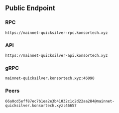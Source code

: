 ## Public Endpoint

### RPC
```
https://mainnet-quicksilver-rpc.konsortech.xyz 
```

### API
```
https://mainnet-quicksilver-api.konsortech.xyz 
```

### gRPC
```
mainnet-quicksilver.konsortech.xyz:46090
```

### Peers
```
66a0cd5eff87ec7b1ea2e3b41032c1c2d22aa284@mainnet-quicksilver.konsortech.xyz:46657
```
